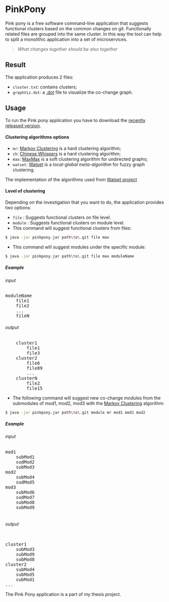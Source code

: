 # PinkPony
Pink pony is a free software command-line application that suggests functional clusters based on the common changes on git.
Functionally related files are grouped into the same cluster. In this way the tool can help to split a monolithic application into a set of microservices.
> <i> What changes together should be also together </i>

## Result
The application produces 2 files:
* `cluster.txt`: contains clusters;
* `graphViz.dot`: a [.dot](https://en.wikipedia.org/wiki/DOT_(graph_description_language)) file to visualize the co-change graph.

## Usage
To run the Pink pony application you have to download the [recently released version](https://github.com/Pavlmits/PinkPony/releases/latest).

#### Clustering algorithms options
* `mr`: [Markov Clustering] is a hard clustering algorithm;
* `ch`: [Chinese Whispers] is a hard clustering algorithm;
* `max`: [MaxMax] is a soft clustering algorithm for undirected graphs;
* `watset`: [Watset] is a *local-global meta-algorithm* for fuzzy graph clustering.

The implementation of the algorithms used from [Watset project](https://github.com/nlpub/watset-java)

#### Level of clustering

Depending on the investigation that you want to do, the application provides two options:
* `file` : Suggests functional clusters on file level. 
* `module` : Suggests functional clusters on module level.
* This command will suggest functional clusters from files:
```bash
$ java -jar pinkpony.jar path\to\.git file max
```
* This command will suggest modules under the specific module:
```bash
$ java -jar pinkpony.jar path\to\.git file max moduleName
```
##### Example
###### input
<pre>
moduleName
    file1
    file2
    ...
    fileN
</pre>

###### output 
<pre>
    cluster1
        file1
        file3
    cluster2
        file6
        file89
        ...
    clusterN
        file2
        file15
</pre>
* The following command will suggest new co-change modules from the submodules of mod1, mod2, mod3 with the [Markov Clustering] algorithm:
```bash
$ java -jar pinkpony.jar path\to\.git module mr mod1 mod1 mod2  
```
##### Example
###### input 
<pre>
mod1
    subMod1 
    sudMod2 
    subMod3 
mod2 
    subMod4 
    sudMod5 
mod3 
    subMod6 
    sudMod7 
    subMod8 
    subMod9 
 </pre>
###### output
<pre> 
cluster1        
    subMod3
    subMod9
    subMod8
cluster2
    subMod4
    subMod5
    subMod1
...
</pre>

The Pink Pony application is a part of my thesis project.

[Markov Clustering]: https://doi.org/10.1137/040608635
[Chinese Whispers]: https://dl.acm.org/citation.cfm?id=1654774
[MaxMax]: https://doi.org/10.1007/978-3-642-37247-6_30
[Watset]: https://doi.org/10.1162/COLI_a_00354
